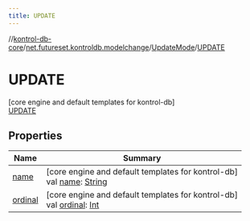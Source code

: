 ```yaml
---
title: UPDATE
---
```

//[kontrol-db-core](../../../../index.html)/[net.futureset.kontroldb.modelchange](../../index.html)/[UpdateMode](../index.html)/[UPDATE](index.html)



# UPDATE



[core engine and default templates for kontrol-db]\
[UPDATE](index.html)



## Properties


| Name | Summary |
|---|---|
| [name](../../-table-persistence/-n-o-r-m-a-l/index.html#-372974862%2FProperties%2F894165660) | [core engine and default templates for kontrol-db]<br>val [name](../../-table-persistence/-n-o-r-m-a-l/index.html#-372974862%2FProperties%2F894165660): [String](https://kotlinlang.org/api/latest/jvm/stdlib/kotlin/-string/index.html) |
| [ordinal](../../-table-persistence/-n-o-r-m-a-l/index.html#-739389684%2FProperties%2F894165660) | [core engine and default templates for kontrol-db]<br>val [ordinal](../../-table-persistence/-n-o-r-m-a-l/index.html#-739389684%2FProperties%2F894165660): [Int](https://kotlinlang.org/api/latest/jvm/stdlib/kotlin/-int/index.html) |

